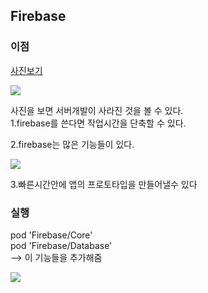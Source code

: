 ## Firebase 

### 이점 
[사진보기](http://zeddios.tistory.com/47)

![](/Users/PARKHASIK/Downloads/image.jpeg)
 
사진을 보면 서버개발이 사라진 것을 볼 수 있다.   
1.firebase를 쓴다면 작업시간을 단축할 수 있다. 

2.firebase는 많은 기능들이 있다.   

![](/Users/PARKHASIK/Downloads/image2.png)  

3.빠른시간안에 앱의 프로토타입을 만들어낼수 있다

### 실행 

pod 'Firebase/Core'  
pod 'Firebase/Database'  
--> 이 기능들을 추가해줌

![](/Users/PARKHASIK/Downloads/image3.png)  